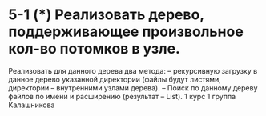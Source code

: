 # 5-1 (*) Реализовать дерево, поддерживающее произвольное кол-во потомков в узле.
Реализовать для данного дерева два метода:
–
рекурсивную загрузку в данное дерево указанной директории (файлы будут
листями, директории – внутренними узлами дерева).
–
Поиск по данному дереву файлов по имени и расширению (результат – List<File>).
1 курс 1 группа Калашникова
